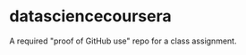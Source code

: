 datasciencecoursera
===================

A required "proof of GitHub use" repo for a class assignment.

